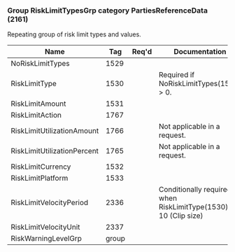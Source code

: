 ### Group RiskLimitTypesGrp category PartiesReferenceData (2161)

Repeating group of risk limit types and values.

| Name                        | Tag   | Req'd | Documentation                                                    |
|-----------------------------|-------|----------|------------------------------------------------------------------|
| NoRiskLimitTypes            | 1529  |       |                                                                  |
| RiskLimitType               | 1530  |       | Required if NoRiskLimitTypes(1529) > 0.                          |
| RiskLimitAmount             | 1531  |       |                                                                  |
| RiskLimitAction             | 1767  |       |                                                                  |
| RiskLimitUtilizationAmount  | 1766  |       | Not applicable in a request.                                     |
| RiskLimitUtilizationPercent | 1765  |       | Not applicable in a request.                                     |
| RiskLimitCurrency           | 1532  |       |                                                                  |
| RiskLimitPlatform           | 1533  |       |                                                                  |
| RiskLimitVelocityPeriod     | 2336  |       | Conditionally required when RiskLimitType(1530) = 10 (Clip size) |
| RiskLimitVelocityUnit       | 2337  |       |                                                                  |
| RiskWarningLevelGrp         | group |       |                                                                  |

